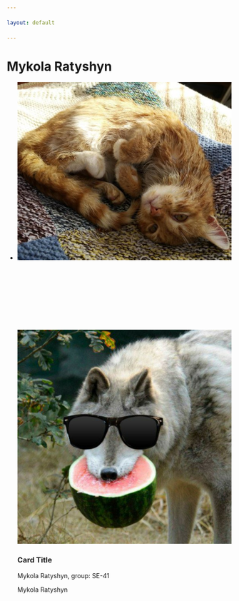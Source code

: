 ```yaml
---

layout: default

---
```


<html>
  <h1>Mykola Ratyshyn</h1>
  
 <div class ="content">
    <ul class="cards">
        <li>
<a class="card" style="width: fit-content; ">
    <img src="assets/images/cuteCat.jpg" class="card_image" alt="" />
    <div class="card__overlay">
      <div class="card__header">
        <svg class="card__arc" xmlns="http://www.w3.org/2000/svg"><path /></svg>                     
        <img class="card__thumb" src="assets/images/VovKiKavyN.jpg" alt="" />
        <div class="card__header-text">
          <h3 class="card__title">Card Title</h3>            
          <span class="card__status">Mykola Ratyshyn, group: SE-41</span>
        </div>
      </div>
      <p class="card__description">Mykola Ratyshyn</p>
    </div>
  </a>  
  </li>
  </ul>
  </div>
  
  </html>
